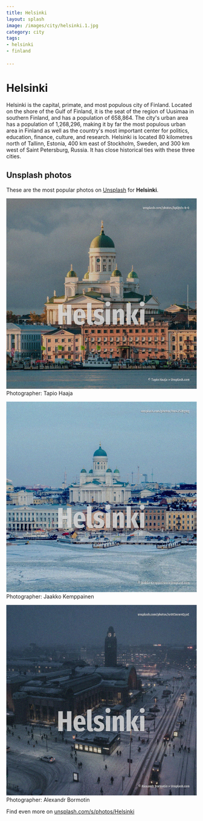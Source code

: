 ```yaml
---
title: Helsinki
layout: splash
image: /images/city/helsinki.1.jpg
category: city
tags:
- helsinki
- finland

---
```

# Helsinki

Helsinki  is the capital, primate, and most populous city of Finland. Located on the shore of the Gulf of Finland, it is the seat of the region of Uusimaa in southern  Finland, and has a population of 658,864. The city's urban area has a population of 1,268,296, making it by far the most populous urban area  in Finland as well as the country's most important center for politics, education, finance,  culture, and research. Helsinki is located 80 kilometres  north of Tallinn, Estonia, 400 km  east of Stockholm, Sweden,  and 300 km  west of Saint Petersburg, Russia. It has close historical ties with these three cities. 

 
## Unsplash photos
These are the most popular photos on [Unsplash](https://unsplash.com) for **Helsinki**.
 
![Helsinki](/images/city/helsinki.1.jpg)
Photographer:  Tapio Haaja
 
![Helsinki](/images/city/helsinki.2.jpg)
Photographer:  Jaakko Kemppainen
 
![Helsinki](/images/city/helsinki.3.jpg)
Photographer:  Alexandr Bormotin
 
Find even more on [unsplash.com/s/photos/Helsinki](https://unsplash.com/s/photos/Helsinki)
 
